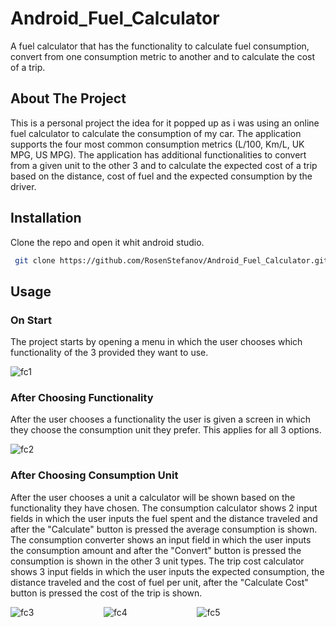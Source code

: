 # Android_Fuel_Calculator
A fuel calculator that has the functionality to calculate fuel consumption, convert from one consumption metric to another and to calculate the cost of a trip.
## About The Project
This is a personal project the idea for it popped up as i was using an online fuel calculator to calculate the consumption of my car. The application supports the four most common consumption metrics (L/100, Km/L, UK MPG, US MPG). The application has additional functionalities to convert from a given unit to the other 3 and to calculate the expected cost of a trip based on the distance, cost of fuel and the expected consumption by the driver.
## Installation
Clone the repo and open it whit android studio.
 ```sh
  git clone https://github.com/RosenStefanov/Android_Fuel_Calculator.git
  ```
## Usage
### On Start
The project starts by opening a menu in which the user chooses which functionality of the 3 provided they want to use.

![fc1](https://user-images.githubusercontent.com/95367525/182020538-31edb9a9-3a0c-4997-9962-8784e67cc5c8.PNG)

### After Choosing Functionality
After the user chooses a functionality the user is given a screen in which they choose the consumption unit they prefer. This applies for all 3 options.

![fc2](https://user-images.githubusercontent.com/95367525/182020829-913436e0-9927-421a-9610-7abe70a159ac.PNG)

### After Choosing Consumption Unit
After the user chooses a unit a calculator will be shown based on the functionality they have chosen. The consumption calculator shows 2 input fields in which the user inputs the fuel spent and the distance traveled and after the "Calculate" button is pressed the average consumption is shown. The consumption converter shows an input field in which the user inputs the consumption amount and after the "Convert" button is pressed the consumption is shown in the other 3 unit types. The trip cost calculator shows 3 input fields in which the user inputs the expected consumption, the distance traveled and the cost of fuel per unit, after the "Calculate Cost" button is pressed the cost of the trip is shown.

![fc3](https://user-images.githubusercontent.com/95367525/182022307-8202a8f6-a2a9-4d8e-baff-9720e1e4c4bf.PNG) &emsp; &emsp; &emsp; &emsp; &emsp;    &emsp; ![fc4](https://user-images.githubusercontent.com/95367525/182022310-9b0c18e6-403f-4c8c-9227-aaf4fe635ba8.PNG) &emsp; &emsp; &emsp; &emsp; &emsp;    &emsp; ![fc5](https://user-images.githubusercontent.com/95367525/182022316-06f01589-cc5c-4ce0-b203-bfaa515c2d14.PNG)





